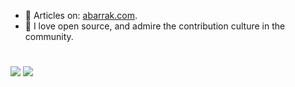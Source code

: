 * 📘 Articles on: [abarrak.com](https://www.abarrak.com).
* 🌱 I love open source, and admire the contribution culture in the community. 

#
<p float="left">
    <img src="https://github-readme-stats.vercel.app/api?username=abarrak&show_icons=true&theme=shadow_blue" />
    <img src="https://github-readme-stats.vercel.app/api/top-langs/?username=abarrak&layout=compact" />    
</p>
